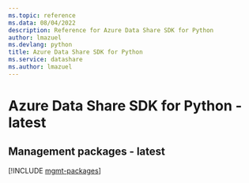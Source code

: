 ```yaml
---
ms.topic: reference
ms.data: 08/04/2022
description: Reference for Azure Data Share SDK for Python
author: lmazuel
ms.devlang: python
title: Azure Data Share SDK for Python
ms.service: datashare
ms.author: lmazuel
---
```

# Azure Data Share SDK for Python - latest

## Management packages - latest
[!INCLUDE [mgmt-packages](data-share-mgmt-index.md)]